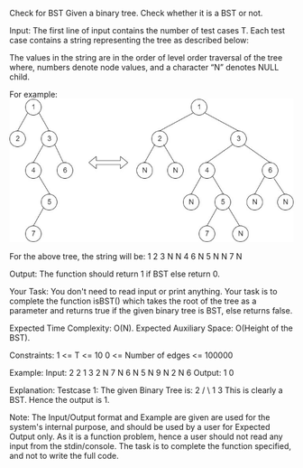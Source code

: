Check for BST 
Given a binary tree. Check whether it is a BST or not.

Input:
The first line of input contains the number of test cases T. Each test case contains a string representing the tree as described below: 

The values in the string are in the order of level order traversal of the tree where, numbers denote node values, and a character “N” denotes NULL child.

For example:
![img](img1.jpg)
 
For the above tree, the string will be: 1 2 3 N N 4 6 N 5 N N 7 N

Output:
The function should return 1 if BST else return 0.

Your Task:
You don't need to read input or print anything. Your task is to complete the function isBST() which takes the root of the tree as a parameter and returns true if the given binary tree is BST, else returns false.

Expected Time Complexity: O(N).
Expected Auxiliary Space: O(Height of the BST).

Constraints:
1 <= T <= 10
0 <= Number of edges <= 100000

Example:
Input:
2
2 1 3
2 N 7 N 6 N 5 N 9 N 2 N 6
Output:
1
0

Explanation:
Testcase 1: The given Binary Tree is:
    2
  /    \ 
1      3
This is clearly a BST. Hence the output is 1.

Note: The Input/Output format and Example are given are used for the system's internal purpose, and should be used by a user for Expected Output only. As it is a function problem, hence a user should not read any input from the stdin/console. The task is to complete the function specified, and not to write the full code.